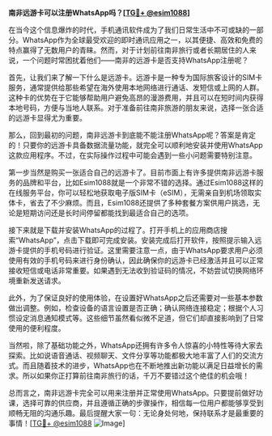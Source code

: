 **南非远游卡可以注册WhatsApp吗？[[TG💪+ @esim1088](https://t.me/s/esim1088)]**

在当今这个信息爆炸的时代，手机通讯软件成为了我们日常生活中不可或缺的一部分。WhatsApp作为全球最受欢迎的即时通讯应用之一，以其便捷、高效和免费的特点赢得了无数用户的青睐。然而，对于计划前往南非旅行或者长期居住的人来说，一个问题时常困扰着他们——南非的远游卡是否支持WhatsApp注册呢？

首先，让我们来了解一下什么是远游卡。远游卡是一种专为国际旅客设计的SIM卡服务，通常提供给那些希望在海外使用本地网络进行通话、发短信或上网的人群。这种卡的优势在于它能够帮助用户避免高昂的漫游费用，并且可以在短时间内获得本地号码，方便与当地人联系。对于准备前往南非旅游的朋友来说，选择一张合适的远游卡显得尤为重要。

那么，回到最初的问题，南非远游卡到底能不能注册WhatsApp呢？答案是肯定的！只要你的远游卡具备数据流量功能，就完全可以顺利地安装并使用WhatsApp这款应用程序。不过，在实际操作过程中可能会遇到一些小问题需要特别注意。

第一步当然是购买一张适合自己的远游卡了。目前市面上有许多提供南非远游卡服务的品牌和平台，比如Esim1088就是一个非常不错的选择。通过Esim1088这样的在线服务平台，你可以轻松地获取电子版SIM卡（eSIM），无需亲自到机场领取实体卡，省去了不少麻烦。而且，Esim1088还提供了多种套餐方案供用户挑选，无论是短期访问还是长时间停留都能找到最适合自己的选项。

接下来就是下载并安装WhatsApp的过程了。打开手机上的应用商店搜索“WhatsApp”，点击下载即可完成安装。安装完成后打开软件，按照提示输入远游卡提供的手机号码进行验证。这里需要注意一点，由于WhatsApp要求用户必须使用有效的手机号码来进行身份确认，因此确保你的远游卡已经激活并且可以正常接收短信或电话非常重要。如果遇到无法收到验证码的情况，不妨尝试切换网络环境重新发送请求。

此外，为了保证良好的使用体验，在设置好WhatsApp之后还需要对一些基本参数做出调整。例如，检查设备的语言设置是否正确；确认网络连接稳定；根据个人习惯设定消息通知模式等。这些细节虽然看似微不足道，但它们却直接影响到了日常使用的便利程度。

当然啦，除了基础功能之外，WhatsApp还拥有许多令人惊喜的小特性等待大家去探索。比如说语音通话、视频聊天、文件分享等功能都极大地丰富了人们的交流方式。而且随着技术的进步，WhatsApp也在不断地推出新功能以满足日益增长的需求。所以如果你正打算前往南非旅行的话，千万不要错过这个绝佳的机会哦！

总而言之，南非远游卡完全可以用来注册并正常使用WhatsApp。只要提前做好功课，选择可靠的供应商，并且遵循正确的步骤操作，相信每一位用户都能够享受到顺畅无阻的沟通乐趣。最后提醒大家一句：无论身处何地，保持联系才是最重要的事情！[[TG💪+ @esim1088](https://t.me/s/esim1088) ![Image](https://i.postimg.cc/4NQfJmqS/Snipaste-2025-05-13-00-14-12.png)]